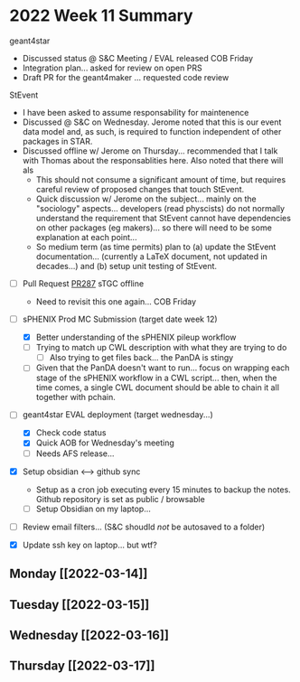 # 2022 Week 11  Summary
geant4star
- Discussed status @ S&C Meeting / EVAL released COB Friday
- Integration plan... asked for review on open PRS
- Draft PR for the geant4maker ... requested code review

StEvent
- I have been asked to assume responsability for maintenence
- Discussed @ S&C on Wednesday.  Jerome noted that this is our event data model and, as such, is required to function independent of other packages in STAR.
- Discussed offline w/ Jerome on Thursday... recommended that I talk with Thomas about the responsablities here.  Also noted that there will als
	- This should not consume a significant amount of time, but requires careful review of proposed changes that touch StEvent.
	- Quick discussion w/ Jerome on the subject... mainly on the "sociology" aspects... developers (read physcists) do not normally understand the requirement that StEvent cannot have dependencies on other packages (eg makers)... so there will need to be some explanation at each point...
	- So medium term (as time permits) plan to (a) update the StEvent documentation... (currently a LaTeX document, not updated in decades...) and (b) setup unit testing of StEvent.
- [ ] Pull Request [PR287](https://github.com/star-bnl/star-sw/pull/287) sTGC offline
	- Need to revisit this one again... COB Friday
- [ ] sPHENIX Prod MC Submission (target date week 12)
	- [x] Better understanding of the sPHENIX pileup workflow
	- [ ] Trying to match up CWL description with what they are trying to do
		- [ ] Also trying to get files back... the PanDA is stingy
	- [ ] Given that the PanDA doesn't want to run... focus on wrapping each stage of the sPHENIX workflow in a CWL script... then, when the time comes, a single CWL document should be able to chain it all together with pchain.
- [ ] geant4star EVAL deployment (target wednesday...)
	- [x] Check code status
	- [x] Quick AOB for Wednesday's meeting
	- [ ] Needs AFS release...
- [x] Setup obsidian <--> github sync
	- Setup as a cron job executing every 15 minutes to backup the notes.  Github repository is set as public / browsable
	- [  ] Setup Obsidian on my laptop...
- [ ] Review email filters... (S&C shoudld *not* be autosaved to a folder)
- [x] Update ssh key on laptop... but wtf?


## Monday [[2022-03-14]]
## Tuesday [[2022-03-15]]
## Wednesday [[2022-03-16]]
## Thursday [[2022-03-17]]




 
 